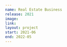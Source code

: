 ```yaml
---
name: Real Estate Business
release: 2021
image: 
link:
layout: project
start: 2021-06
end: 2022-05
---
```

